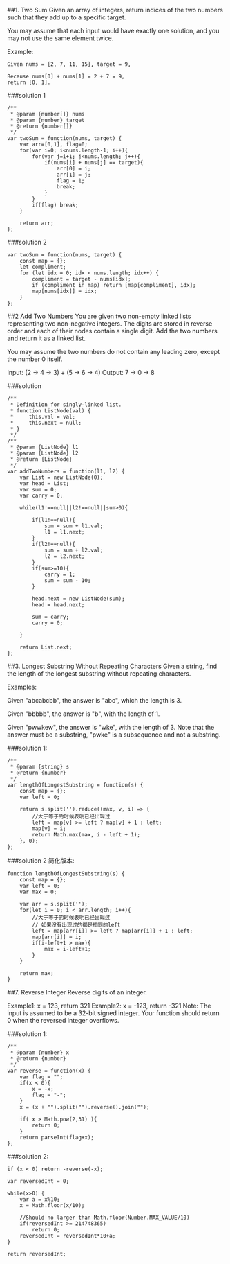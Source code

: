 ##1. Two Sum
Given an array of integers, return indices of the two numbers such that they add up to a specific target.

You may assume that each input would have exactly one solution, and you may not use the same element twice.

Example:
```
Given nums = [2, 7, 11, 15], target = 9,

Because nums[0] + nums[1] = 2 + 7 = 9,
return [0, 1].
```

###solution 1
```
/**
 * @param {number[]} nums
 * @param {number} target
 * @return {number[]}
 */
var twoSum = function(nums, target) {
    var arr=[0,1], flag=0;
    for(var i=0; i<nums.length-1; i++){
        for(var j=i+1; j<nums.length; j++){
            if(nums[i] + nums[j] == target){
                arr[0] = i;
                arr[1] = j;
                flag = 1;
                break;
            }
        }
        if(flag) break;
    }
    
    return arr;
};
```

###solution 2
```
var twoSum = function(nums, target) {
    const map = {};
    let compliment;
    for (let idx = 0; idx < nums.length; idx++) {
        compliment = target - nums[idx];
        if (compliment in map) return [map[compliment], idx];
        map[nums[idx]] = idx;
    }
};
```

##2 Add Two Numbers
You are given two non-empty linked lists representing two non-negative integers. The digits are stored in reverse order and each of their nodes contain a single digit. Add the two numbers and return it as a linked list.

You may assume the two numbers do not contain any leading zero, except the number 0 itself.

Input: (2 -> 4 -> 3) + (5 -> 6 -> 4)
Output: 7 -> 0 -> 8

###solution
```
/**
 * Definition for singly-linked list.
 * function ListNode(val) {
 *     this.val = val;
 *     this.next = null;
 * }
 */
/**
 * @param {ListNode} l1
 * @param {ListNode} l2
 * @return {ListNode}
 */
var addTwoNumbers = function(l1, l2) {
    var List = new ListNode(0);
    var head = List;
    var sum = 0;
    var carry = 0;

    while(l1!==null||l2!==null||sum>0){

        if(l1!==null){
            sum = sum + l1.val;
            l1 = l1.next;
        }
        if(l2!==null){
            sum = sum + l2.val;
            l2 = l2.next;
        }
        if(sum>=10){
            carry = 1;
            sum = sum - 10;
        }

        head.next = new ListNode(sum);
        head = head.next;

        sum = carry;
        carry = 0;

    }

    return List.next;
};
```

##3. Longest Substring Without Repeating Characters
Given a string, find the length of the longest substring without repeating characters.

Examples:

Given "abcabcbb", the answer is "abc", which the length is 3.

Given "bbbbb", the answer is "b", with the length of 1.

Given "pwwkew", the answer is "wke", with the length of 3. Note that the answer must be a substring, "pwke" is a subsequence and not a substring.

###solution 1:
```
/**
 * @param {string} s
 * @return {number}
 */
var lengthOfLongestSubstring = function(s) {
    const map = {};
    var left = 0;
    
    return s.split('').reduce((max, v, i) => {
        //大于等于的时候表明已经出现过
        left = map[v] >= left ? map[v] + 1 : left;
        map[v] = i;
        return Math.max(max, i - left + 1);
    }, 0);
};
```
###solution 2 简化版本:
```
function lengthOfLongestSubstring(s) {
    const map = {};
    var left = 0;
    var max = 0;
    
    var arr = s.split('');
    for(let i = 0; i < arr.length; i++){
        //大于等于的时候表明已经出现过
        // 如果没有出现过的都是相同的left
        left = map[arr[i]] >= left ? map[arr[i]] + 1 : left;
        map[arr[i]] = i;
        if(i-left+1 > max){
            max = i-left+1;
        }
    }

    return max;
}
```


##7. Reverse Integer
Reverse digits of an integer.

Example1: x = 123, return 321
Example2: x = -123, return -321
Note:
The input is assumed to be a 32-bit signed integer. Your function should return 0 when the reversed integer overflows.

###solution 1:
```
/**
 * @param {number} x
 * @return {number}
 */
var reverse = function(x) {
    var flag = "";
    if(x < 0){
        x = -x;
        flag = "-";
    }
    x = (x + "").split("").reverse().join("");
   
    if( x > Math.pow(2,31) ){
        return 0;
    }
    return parseInt(flag+x);
};
```

###solution 2:
```
if (x < 0) return -reverse(-x);

var reversedInt = 0;

while(x>0) {
    var a = x%10;
    x = Math.floor(x/10);
    
    //Should no larger than Math.floor(Number.MAX_VALUE/10)
    if(reversedInt >= 214748365)
        return 0;
    reversedInt = reversedInt*10+a;
}

return reversedInt;
```